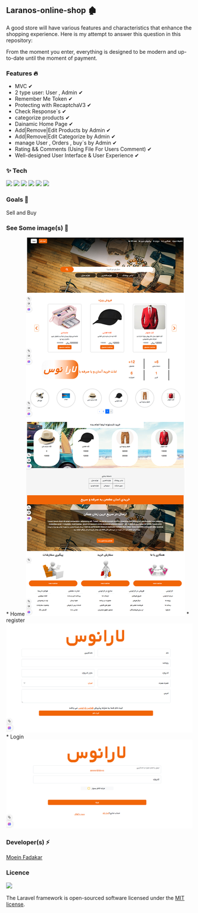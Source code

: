 <h2>Laranos-online-shop  🏚 </h2>

<p>
A good store will have various features and characteristics that enhance the shopping experience. Here is my attempt to answer this question in this repository:

From the moment you enter, everything is designed to be modern and up-to-date until the moment of payment.

</p>

<h3>Features 🔥</h3>

* MVC ✔
* 2 type user: User , Admin ✔
* Remember Me Token ✔
* Protecting with RecaptchaV3 ✔
* Check Response`s ✔
* categorize products ✔
* Dainamic Home Page ✔ 
* Add|Remove|Edit Products by Admin ✔
* Add|Remove|Edit Categorize by Admin ✔
* manage User , Orders , buy`s by Admin ✔
* Rating && Comments (Using File For Users Comment) ✔
* Well-designed User Interface & User Experience  ✔

<h3> ✨ Tech</h3>
<p>
  <img  src="https://img.shields.io/badge/-HTML5-333333?style=flat&logo=HTML5" >
<img  src="https://img.shields.io/badge/-CSS-333333?style=flat&logo=CSS3&logoColor=1572B6" >
<img  src="https://img.shields.io/badge/-JavaScript-333333?style=flat&logo=javascript" >
<img  src="https://img.shields.io/badge/-Bootstrap-333333?style=flat&logo=bootstrap" >
<img  src="https://img.shields.io/badge/-php-333333?style=flat&logo=php" >
<img  src="https://img.shields.io/badge/-Laravel-333333?style=flat&logo=laravel" >
</p>


<h3>Goals  🎯</h3>

<p> Sell and Buy </p>




<h3>See Some image(s) 📸</h3>
* Home
<img  src="Home-Page.png" >
* register
<img  src="register.png">
* Login
<img  src="Login.png">




<h3>Developer(s) ⚡ </h3>
<a href="https://www.GitHub.com/moeinfadakar">Moein Fadakar</a>

<h3>Licence</h3>
<img  src="https://img.shields.io/badge/-MITlicence-333333?style=flat" >

The Laravel framework is open-sourced software licensed under the [MIT license](https://opensource.org/licenses/MIT).
